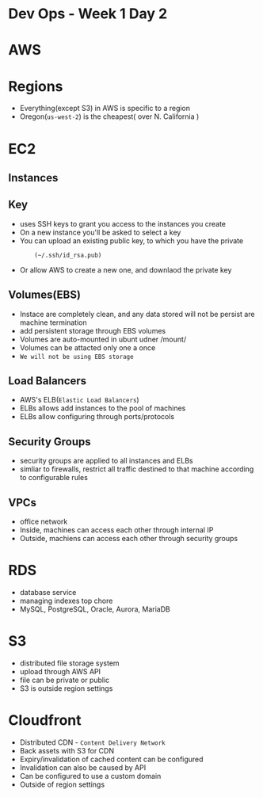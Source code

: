 # Dev Ops - Week 1 Day 2

# AWS

# Regions
- Everything(except S3) in AWS is specific to a region
- Oregon(`us-west-2`) is the cheapest( over N. California )

# EC2

## Instances

## Key 
- uses SSH keys to grant you access to the instances you create
- On a new instance you'll be asked to select a key
- You can upload an existing public key, to which you have the
private 
    ```
        (~/.ssh/id_rsa.pub)
    ```
- Or allow AWS to create a new one, and downlaod the private key

## Volumes(EBS)
- Instace are completely clean, and any data stored will not be persist are machine termination
- add persistent storage through EBS volumes
- Volumes are auto-mounted in ubunt udner /mount/
- Volumes can be attacted only one a once
- `We will not be using EBS storage`

## Load Balancers
- AWS's ELB(`Elastic Load Balancers`)
- ELBs allows add instances to the pool of machines
- ELBs allow configuring through ports/protocols

## Security Groups
- security groups are applied to all instances and ELBs
- simliar to firewalls, restrict all traffic destined to that machine according to configurable rules

## VPCs
- office network
- Inside, machines can access each other through internal IP
- Outside, machiens can access each other through security groups

# RDS
- database service
- managing indexes top chore
- MySQL, PostgreSQL, Oracle, Aurora, MariaDB

# S3
- distributed file storage system
- upload through AWS API
- file can be private or public
- S3 is outside region settings

# Cloudfront
- Distributed CDN - `Content Delivery Network`
- Back assets with S3 for CDN
- Expiry/invalidation of cached content can be configured
- Invalidation can also be caused by API
- Can be configured to use a custom domain
- Outside of region settings


